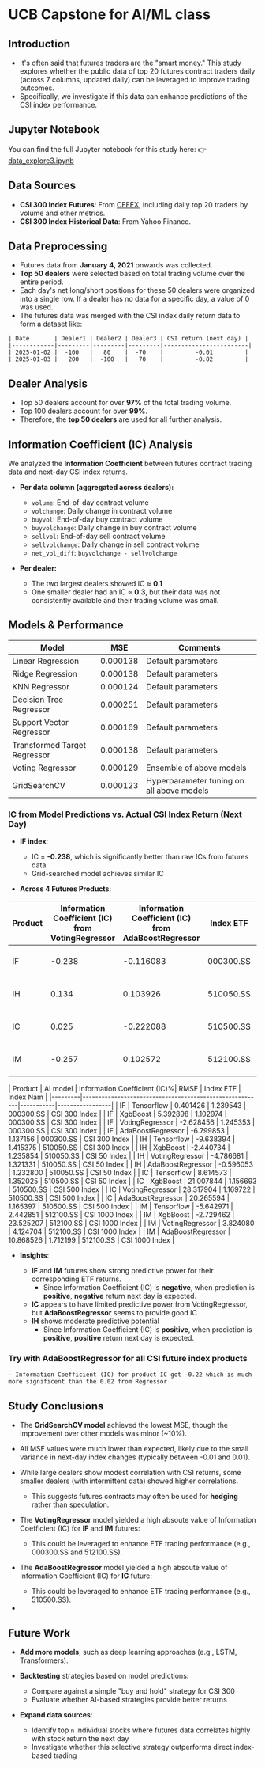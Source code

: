# UCB Capstone for AI/ML class

## Introduction

* It's often said that futures traders are the "smart money." This study explores whether the public data of top 20 futures contract traders daily (across 7 columns, updated daily) can be leveraged to improve trading outcomes.
* Specifically, we investigate if this data can enhance predictions of the CSI index performance.

## Jupyter Notebook

You can find the full Jupyter notebook for this study here:
👉 [data\_explore3.ipynb](https://github.com/mingl2000/UCBCapstone/blob/main/data_explore3.ipynb)

## Data Sources

* **CSI 300 Index Futures**: From [CFFEX](http://www.cffex.com.cn), including daily top 20 traders by volume and other metrics.
* **CSI 300 Index Historical Data**: From Yahoo Finance.

## Data Preprocessing

* Futures data from **January 4, 2021** onwards was collected.
* **Top 50 dealers** were selected based on total trading volume over the entire period.
* Each day's net long/short positions for these 50 dealers were organized into a single row. If a dealer has no data for a specific day, a value of 0 was used.
* The futures data was merged with the CSI index daily return data to form a dataset like:

```
| Date       | Dealer1 | Dealer2 | Dealer3 | CSI return (next day) |
|------------|---------|---------|---------|------------------------|
| 2025-01-02 |  -100   |   80    |  -70    |         -0.01         |
| 2025-01-03 |   200   |  -100   |   70    |         -0.02         |
```

## Dealer Analysis

* Top 50 dealers account for over **97%** of the total trading volume.
* Top 100 dealers account for over **99%**.
* Therefore, the **top 50 dealers** are used for all further analysis.

## Information Coefficient (IC) Analysis

We analyzed the **Information Coefficient** between futures contract trading data and next-day CSI index returns.

* **Per data column (aggregated across dealers):**

  * `volume`: End-of-day contract volume
  * `volchange`: Daily change in contract volume
  * `buyvol`: End-of-day buy contract volume
  * `buyvolchange`: Daily change in buy contract volume
  * `sellvol`: End-of-day sell contract volume
  * `sellvolchange`: Daily change in sell contract volume
  * `net_vol_diff`: `buyvolchange - sellvolchange`

* **Per dealer:**

  * The two largest dealers showed IC ≈ **0.1**
  * One smaller dealer had an IC ≈ **0.3**, but their data was not consistently available and their trading volume was small.

## Models & Performance

| Model                        | MSE      | Comments                                  |
| ---------------------------- | -------- | ----------------------------------------- |
| Linear Regression            | 0.000138 | Default parameters                        |
| Ridge Regression             | 0.000138 | Default parameters                        |
| KNN Regressor                | 0.000124 | Default parameters                        |
| Decision Tree Regressor      | 0.000251 | Default parameters                        |
| Support Vector Regressor     | 0.000169 | Default parameters                        |
| Transformed Target Regressor | 0.000138 | Default parameters                        |
| Voting Regressor             | 0.000129 | Ensemble of above models                  |
| GridSearchCV                 | 0.000123 | Hyperparameter tuning on all above models |


### IC from Model Predictions vs. Actual CSI Index Return (Next Day)

* **IF index**:

  * IC = **-0.238**, which is significantly better than raw ICs from futures data
  * Grid-searched model achieves similar IC

* **Across 4 Futures Products**:

| Product | Information Coefficient (IC) from  **VotingRegressor**  | Information Coefficient (IC) from  **AdaBoostRegressor**    |     Index ETF   | Index Name      |  
|---------|---------------------------------------------------------|-------------------------------------------------------------|-----------------|-----------------|
| IF      |           -0.238                                        |           -0.116083                                         |     000300.SS   | CSI 300 Index   |  
| IH      |            0.134                                        |            0.103926                                         |     510050.SS   | CSI 50 Index    |  
| IC      |            0.025                                        |           -0.222088                                         |     510500.SS   | CSI 500 Index   |  
| IM      |           -0.257                                        |            0.102572                                         |     512100.SS   | CSI 1000 Index  |  

| Product |       AI model      | Information Coefficient (IC)%| RMSE | Index ETF   | Index Nam   | 
|---------|---------------------------------------------------------|-----------|-----------------|
|   IF    |        Tensorflow   |       0.401426    |   1.239543    | 000300.SS | CSI 300 Index   | 
|   IF    |           XgbBoost  |       5.392898    |   1.102974    | 000300.SS |  CSI 300 Index  | 
|   IF    |    VotingRegressor  |      -2.628456    |   1.245353    | 000300.SS |  CSI 300 Index  | 
|   IF    |  AdaBoostRegressor  |      -6.799853    |   1.137156    | 000300.SS |  CSI 300 Index  |
|   IH    |         Tensorflow  |      -9.638394    |   1.415375    | 510050.SS | CSI 300 Index   | 
|   IH    |          XgbBoost   |      -2.440734    |   1.235854    | 510050.SS |  CSI 50 Index   | 
|   IH    |    VotingRegressor  |      -4.786681    |   1.321331    | 510050.SS |  CSI 50 Index   | 
|   IH    |  AdaBoostRegressor  |      -0.596053    |   1.232800    | 510050.SS | CSI 50 Index    | 
|   IC    |         Tensorflow  |       8.614573    |   1.352025    | 510500.SS | CSI 50 Index    | 
|   IC    |           XgbBoost  |      21.007844    |   1.156693    | 510500.SS | CSI 500 Index   | 
|   IC    |    VotingRegressor  |      28.317904    |   1.169722    | 510500.SS | CSI 500 Index   | 
|   IC    |  AdaBoostRegressor  |      20.265594    |   1.165397    | 510500.SS | CSI 500 Index   | 
|   IM    |         Tensorflow  |      -5.642971    |   2.442851    | 512100.SS | CSI 1000 Index  | 
|   IM    |           XgbBoost  |      -2.729462    |   23.525207   | 512100.SS | CSI 1000 Index  |
|   IM    |    VotingRegressor  |       3.824080    |   4.124704    | 512100.SS | CSI 1000 Index  |
|   IM    |  AdaBoostRegressor  |      10.868526    |   1.712199    | 512100.SS | CSI 1000 Index  |


* **Insights**:

  * **IF** and **IM** futures show strong predictive power for their corresponding ETF returns.
    - Since Information Coefficient (IC) is **negative**, when prediction is **positive**, **negative** return next day is expected. 
  * **IC** appears to have limited predictive power from VotingRegressor, but **AdaBoostRegressor** seems to provide good IC
  * **IH** shows moderate predictive potential
    - Since Information Coefficient (IC) is **positive**, when prediction is **positive**, **positive** return next day is expected. 


### Try with AdaBoostRegressor for all CSI future index products
    - Information Coefficient (IC) for product IC got -0.22 which is much more significent than the 0.02 from Regressor

## Study Conclusions

* The **GridSearchCV model** achieved the lowest MSE, though the improvement over other models was minor (\~10%).
* All MSE values were much lower than expected, likely due to the small variance in next-day index changes (typically between -0.01 and 0.01).
* While large dealers show modest correlation with CSI returns, some smaller dealers (with intermittent data) showed higher correlations.

  * This suggests futures contracts may often be used for **hedging** rather than speculation.
* The **VotingRegressor** model yielded a high absoute value of Information Coefficient (IC) for **IF** and **IM** futures:
  * This could be leveraged to enhance ETF trading performance (e.g., 000300.SS and 512100.SS).

* The **AdaBoostRegressor** model yielded a high absoute value of Information Coefficient (IC)  for **IC** future:
  * This could be leveraged to enhance ETF trading performance (e.g., 510500.SS).
*

## Future Work

* **Add more models**, such as deep learning approaches (e.g., LSTM, Transformers).
* **Backtesting** strategies based on model predictions:

  * Compare against a simple "buy and hold" strategy for CSI 300
  * Evaluate whether AI-based strategies provide better returns
* **Expand data sources**:

  * Identify top `n` individual stocks where futures data correlates highly with stock return the next day
  * Investigate whether this selective strategy outperforms direct index-based trading


